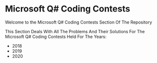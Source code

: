# Microsoft Q# Coding Contests

Welcome to the Microsoft Q# Coding Contests Section Of The Repository

This Section Deals With All The Problems And Their Solutions For The Microsoft Q# Coding Contests Held For The Years: 
- 2018
- 2019
- 2020



